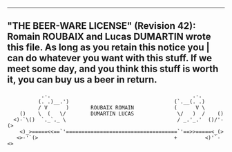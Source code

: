 ----------------------------------------------------------------------------
 "THE BEER-WARE LICENSE" (Revision 42):
 Romain ROUBAIX and Lucas DUMARTIN wrote this file. As long as you retain this notice you |
 can do whatever you want with this stuff. If we meet some day, and you think
 this stuff is worth it, you can buy us a beer in return.
 ----------------------------------------------------------------------------
               .-.                                              .-.
              (. .)__.')                                  (`.__(. .)
              / V      )       ROUBAIX ROMAIN             (      V \
        ()    \  (   \/        DUMARTIN LUCAS              \/   )  /    ()
      <)-`\()  `._`._ \                                    / _.'_.'  ()/'-(>
        <)_>=====<<==`'====================================`'==>>=====<_(>
       <>-'`(>                                            +         <)'`-<>
